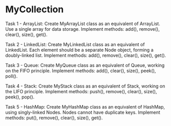 # MyCollection
Task 1 - ArrayList: Create MyArrayList class as an equivalent of ArrayList. Use a single array for data storage. Implement methods: add(), remove(), clear(), size(), get().

Task 2 - LinkedList: Create MyLinkedList class as an equivalent of LinkedList. Each element should be a separate Node object, forming a doubly-linked list. Implement methods: add(), remove(), clear(), size(), get().

Task 3 - Queue: Create MyQueue class as an equivalent of Queue, working on the FIFO principle. Implement methods: add(), clear(), size(), peek(), poll().

Task 4 - Stack: Create MyStack class as an equivalent of Stack, working on the LIFO principle. Implement methods: push(), remove(), clear(), size(), peek(), pop().

Task 5 - HashMap: Create MyHashMap class as an equivalent of HashMap, using singly-linked Nodes. Nodes cannot have duplicate keys. Implement methods: put(), remove(), clear(), size(), get(). 
